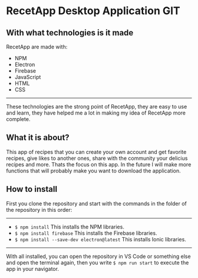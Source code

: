 # RecetApp Desktop Application GIT 

## With what technologies is it made
RecetApp are made with:
- NPM
- Electron
- Firebase
- JavaScript
- HTML
- CSS

------------

These technologies are the strong point of RecetApp, they are easy to use and learn, they have helped me a lot in making my idea of RecetApp more complete.

## What it is about?
This app of recipes that you can create your own account and get favorite recipes, give likes to another ones, share with the community your delicius recipes and more. Thats the focus on this app. In the future I will make more functions that will probably make you want to download the application.

## How to install
First you clone the repository and start with the commands in the folder of the repository in this order:

------------

- `$ npm install` 
This installs the NPM libraries.
- `$ npm install firebase`
This installs the Firebase libraries.
- `$ npm install --save-dev electron@latest`
This installs Ionic libraries.

------------

With all installed, you can open the repository in VS Code or something else and open the terminal again, then you write `$ npm run start` to execute the app in your navigator.
